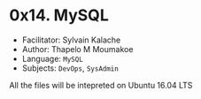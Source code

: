 # 0x14. MySQL

- Facilitator: Sylvain Kalache
- Author: Thapelo M Moumakoe
- Language: `MySQL`
- Subjects: `DevOps`, `SysAdmin`

All the files will be intepreted on Ubuntu 16.04 LTS
